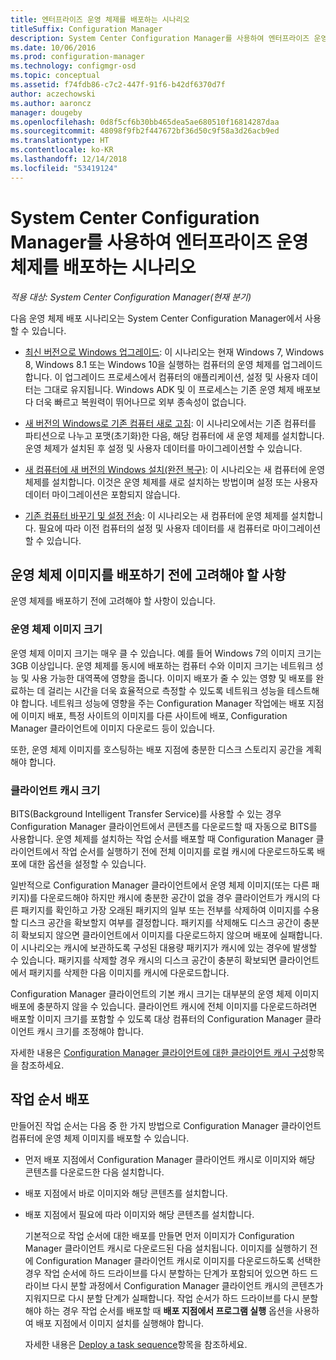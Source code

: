 ```yaml
---
title: 엔터프라이즈 운영 체제를 배포하는 시나리오
titleSuffix: Configuration Manager
description: System Center Configuration Manager를 사용하여 엔터프라이즈 운영 체제를 배포하는 여러 시나리오에 대해 알아봅니다.
ms.date: 10/06/2016
ms.prod: configuration-manager
ms.technology: configmgr-osd
ms.topic: conceptual
ms.assetid: f74fdb86-c7c2-447f-91f6-b42df6370d7f
author: aczechowski
ms.author: aaroncz
manager: dougeby
ms.openlocfilehash: 0d8f5cf6b30bb465dea5ae680510f16814287daa
ms.sourcegitcommit: 48098f9fb2f447672bf36d50c9f58a3d26acb9ed
ms.translationtype: HT
ms.contentlocale: ko-KR
ms.lasthandoff: 12/14/2018
ms.locfileid: "53419124"
---
```

# <a name="scenarios-to-deploy-enterprise-operating-systems-with-system-center-configuration-manager"></a>System Center Configuration Manager를 사용하여 엔터프라이즈 운영 체제를 배포하는 시나리오

*적용 대상: System Center Configuration Manager(현재 분기)*

다음 운영 체제 배포 시나리오는 System Center Configuration Manager에서 사용할 수 있습니다.  

-   [최신 버전으로 Windows 업그레이드](upgrade-windows-to-the-latest-version.md): 이 시나리오는 현재 Windows 7, Windows 8, Windows 8.1 또는 Windows 10을 실행하는 컴퓨터의 운영 체제를 업그레이드합니다. 이 업그레이드 프로세스에서 컴퓨터의 애플리케이션, 설정 및 사용자 데이터는 그대로 유지됩니다. Windows ADK 및 이 프로세스는 기존 운영 체제 배포보다 더욱 빠르고 복원력이 뛰어나므로 외부 종속성이 없습니다.  

-   [새 버전의 Windows로 기존 컴퓨터 새로 고침](refresh-an-existing-computer-with-a-new-version-of-windows.md): 이 시나리오에서는 기존 컴퓨터를 파티션으로 나누고 포맷(초기화)한 다음, 해당 컴퓨터에 새 운영 체제를 설치합니다. 운영 체제가 설치된 후 설정 및 사용자 데이터를 마이그레이션할 수 있습니다.  

-   [새 컴퓨터에 새 버전의 Windows 설치(완전 복구)](install-new-windows-version-new-computer-bare-metal.md): 이 시나리오는 새 컴퓨터에 운영 체제를 설치합니다. 이것은 운영 체제를 새로 설치하는 방법이며 설정 또는 사용자 데이터 마이그레이션은 포함되지 않습니다.  

-   [기존 컴퓨터 바꾸기 및 설정 전송](replace-an-existing-computer-and-transfer-settings.md): 이 시나리오는 새 컴퓨터에 운영 체제를 설치합니다. 필요에 따라 이전 컴퓨터의 설정 및 사용자 데이터를 새 컴퓨터로 마이그레이션할 수 있습니다.  

## <a name="things-to-consider-before-you-deploy-operating-system-images"></a>운영 체제 이미지를 배포하기 전에 고려해야 할 사항  
 운영 체제를 배포하기 전에 고려해야 할 사항이 있습니다.  

### <a name="operating-system-image-size"></a>운영 체제 이미지 크기  
 운영 체제 이미지 크기는 매우 클 수 있습니다. 예를 들어 Windows 7의 이미지 크기는 3GB 이상입니다. 운영 체제를 동시에 배포하는 컴퓨터 수와 이미지 크기는 네트워크 성능 및 사용 가능한 대역폭에 영향을 줍니다. 이미지 배포가 줄 수 있는 영향 및 배포를 완료하는 데 걸리는 시간을 더욱 효율적으로 측정할 수 있도록 네트워크 성능을 테스트해야 합니다. 네트워크 성능에 영향을 주는 Configuration Manager 작업에는 배포 지점에 이미지 배포, 특정 사이트의 이미지를 다른 사이트에 배포, Configuration Manager 클라이언트에 이미지 다운로드 등이 있습니다.  

 또한, 운영 체제 이미지를 호스팅하는 배포 지점에 충분한 디스크 스토리지 공간을 계획해야 합니다.  

### <a name="client-cache-size"></a>클라이언트 캐시 크기  
 BITS(Background Intelligent Transfer Service)를 사용할 수 있는 경우 Configuration Manager 클라이언트에서 콘텐츠를 다운로드할 때 자동으로 BITS를 사용합니다. 운영 체제를 설치하는 작업 순서를 배포할 때 Configuration Manager 클라이언트에서 작업 순서를 실행하기 전에 전체 이미지를 로컬 캐시에 다운로드하도록 배포에 대한 옵션을 설정할 수 있습니다.  

 일반적으로 Configuration Manager 클라이언트에서 운영 체제 이미지(또는 다른 패키지)를 다운로드해야 하지만 캐시에 충분한 공간이 없을 경우 클라이언트가 캐시의 다른 패키지를 확인하고 가장 오래된 패키지의 일부 또는 전부를 삭제하여 이미지를 수용할 디스크 공간을 확보할지 여부를 결정합니다. 패키지를 삭제해도 디스크 공간이 충분히 확보되지 않으면 클라이언트에서 이미지를 다운로드하지 않으며 배포에 실패합니다. 이 시나리오는 캐시에 보관하도록 구성된 대용량 패키지가 캐시에 있는 경우에 발생할 수 있습니다. 패키지를 삭제할 경우 캐시의 디스크 공간이 충분히 확보되면 클라이언트에서 패키지를 삭제한 다음 이미지를 캐시에 다운로드합니다.  

 Configuration Manager 클라이언트의 기본 캐시 크기는 대부분의 운영 체제 이미지 배포에 충분하지 않을 수 있습니다. 클라이언트 캐시에 전체 이미지를 다운로드하려면 배포할 이미지 크기를 포함할 수 있도록 대상 컴퓨터의 Configuration Manager 클라이언트 캐시 크기를 조정해야 합니다.  

 자세한 내용은 [Configuration Manager 클라이언트에 대한 클라이언트 캐시 구성](../../core/clients/manage/manage-clients.md#BKMK_ClientCache)항목을 참조하세요.  

## <a name="task-sequence-deployments"></a>작업 순서 배포  
 만들어진 작업 순서는 다음 중 한 가지 방법으로 Configuration Manager 클라이언트 컴퓨터에 운영 체제 이미지를 배포할 수 있습니다.  

- 먼저 배포 지점에서 Configuration Manager 클라이언트 캐시로 이미지와 해당 콘텐츠를 다운로드한 다음 설치합니다.  

- 배포 지점에서 바로 이미지와 해당 콘텐츠를 설치합니다.  

- 배포 지점에서 필요에 따라 이미지와 해당 콘텐츠를 설치합니다.  

  기본적으로 작업 순서에 대한 배포를 만들면 먼저 이미지가 Configuration Manager 클라이언트 캐시로 다운로드된 다음 설치됩니다. 이미지를 실행하기 전에 Configuration Manager 클라이언트 캐시로 이미지를 다운로드하도록 선택한 경우 작업 순서에 하드 드라이브를 다시 분할하는 단계가 포함되어 있으면 하드 드라이브 다시 분할 과정에서 Configuration Manager 클라이언트 캐시의 콘텐츠가 지워지므로 다시 분할 단계가 실패합니다. 작업 순서가 하드 드라이브를 다시 분할해야 하는 경우 작업 순서를 배포할 때 **배포 지점에서 프로그램 실행**  옵션을 사용하여 배포 지점에서 이미지 설치를 실행해야 합니다.  

  자세한 내용은 [Deploy a task sequence](manage-task-sequences-to-automate-tasks.md#BKMK_DeployTS)항목을 참조하세요.  
